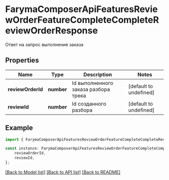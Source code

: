 # FarymaComposerApiFeaturesReviewOrderFeatureCompleteCompleteReviewOrderResponse

Ответ на запрос выполнения заказа

## Properties

Name | Type | Description | Notes
------------ | ------------- | ------------- | -------------
**reviewOrderId** | **number** | Id выполненного заказа разбора трека | [default to undefined]
**reviewId** | **number** | Id созданного разбора | [default to undefined]

## Example

```typescript
import { FarymaComposerApiFeaturesReviewOrderFeatureCompleteCompleteReviewOrderResponse } from './api';

const instance: FarymaComposerApiFeaturesReviewOrderFeatureCompleteCompleteReviewOrderResponse = {
    reviewOrderId,
    reviewId,
};
```

[[Back to Model list]](../README.md#documentation-for-models) [[Back to API list]](../README.md#documentation-for-api-endpoints) [[Back to README]](../README.md)
